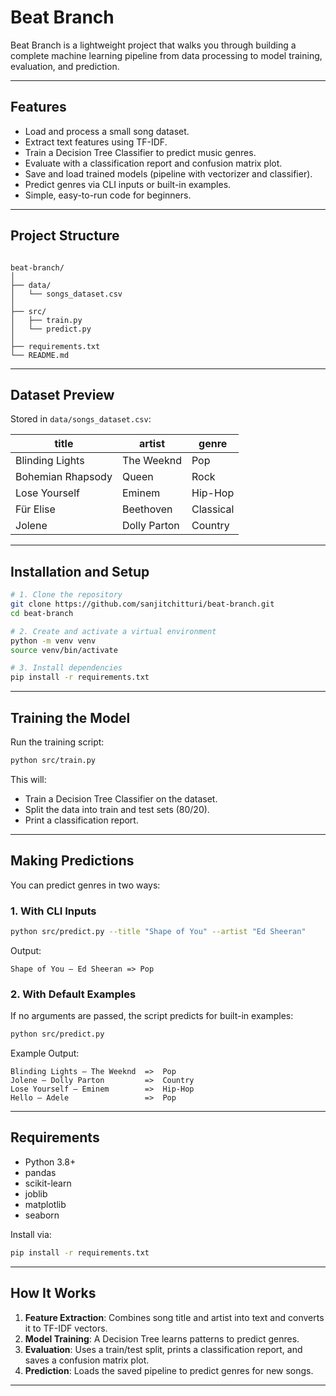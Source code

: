 # Beat Branch

Beat Branch is a lightweight project that walks you through building a complete machine learning pipeline from data processing to model training, evaluation, and prediction.

---

## Features

- Load and process a small song dataset.
- Extract text features using TF-IDF.  
- Train a Decision Tree Classifier to predict music genres.
- Evaluate with a classification report and confusion matrix plot.
- Save and load trained models (pipeline with vectorizer and classifier). 
- Predict genres via CLI inputs or built-in examples.
- Simple, easy-to-run code for beginners. 

---

## Project Structure

```

beat-branch/
│
├── data/
│   └── songs_dataset.csv
│
├── src/
│   ├── train.py
│   └── predict.py
│
├── requirements.txt
└── README.md

````

---

## Dataset Preview

Stored in `data/songs_dataset.csv`:

| title             | artist        | genre     |
| ----------------- | ------------- | --------- |
| Blinding Lights   | The Weeknd    | Pop       |
| Bohemian Rhapsody | Queen         | Rock      |
| Lose Yourself     | Eminem        | Hip-Hop   |
| Für Elise         | Beethoven     | Classical |
| Jolene            | Dolly Parton  | Country   |

---

## Installation and Setup

```bash
# 1. Clone the repository
git clone https://github.com/sanjitchitturi/beat-branch.git
cd beat-branch

# 2. Create and activate a virtual environment
python -m venv venv
source venv/bin/activate

# 3. Install dependencies
pip install -r requirements.txt
````

---

## Training the Model

Run the training script:

```bash
python src/train.py
```

This will:

* Train a Decision Tree Classifier on the dataset.
* Split the data into train and test sets (80/20).
* Print a classification report.

---

## Making Predictions

You can predict genres in two ways:

### 1. With CLI Inputs

```bash
python src/predict.py --title "Shape of You" --artist "Ed Sheeran"
```

Output:

```
Shape of You — Ed Sheeran => Pop
```

### 2. With Default Examples

If no arguments are passed, the script predicts for built-in examples:

```bash
python src/predict.py
```

Example Output:

```
Blinding Lights — The Weeknd  =>  Pop
Jolene — Dolly Parton         =>  Country
Lose Yourself — Eminem        =>  Hip-Hop
Hello — Adele                 =>  Pop
```

---

## Requirements

* Python 3.8+
* pandas
* scikit-learn
* joblib
* matplotlib
* seaborn

Install via:

```bash
pip install -r requirements.txt
```

---

## How It Works

1. **Feature Extraction**: Combines song title and artist into text and converts it to TF-IDF vectors.
2. **Model Training**: A Decision Tree learns patterns to predict genres.
3. **Evaluation**: Uses a train/test split, prints a classification report, and saves a confusion matrix plot.
4. **Prediction**: Loads the saved pipeline to predict genres for new songs.

---
